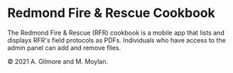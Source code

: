 # Redmond Fire & Rescue Cookbook

The Redmond Fire & Rescue (RFR) cookbook is a mobile app that lists and displays RFR's field protocols as PDFs. Individuals who have access to the admin panel can add and remove files. 

&copy; 2021 A. Gilmore and M. Moylan.
